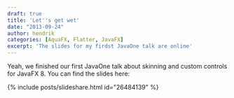 ```yaml
---
draft: true
title: 'Let''s get wet'
date: "2013-09-24"
author: hendrik
categories: [AquaFX, Flatter, JavaFX]
excerpt: 'The slides for my firdst JavaOne talk are online'
---
```

Yeah, we finished our first JavaOne talk about skinning and custom controls for JavaFX 8. You can find the slides here:

{% include posts/slideshare.html id="26484139" %}
